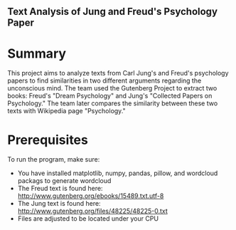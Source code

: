 ## Text Analysis of Jung and Freud's Psychology Paper

# Summary
This project aims to analyze texts from Carl Jung's and Freud's psychology papers to find similarities in two different arguments regarding the unconscious mind. 
The team used the Gutenberg Project to extract two books: Freud's "Dream Psychology" and Jung's "Collected Papers on Psychology."
The team later compares the similarity between these two texts with Wikipedia page "Psychology."

# Prerequisites
To run the program, make sure:
* You have installed matplotlib, numpy, pandas, pillow, and wordcloud packags to generate wordcloud
* The Freud text is found here: http://www.gutenberg.org/ebooks/15489.txt.utf-8
* The Jung text is found here: http://www.gutenberg.org/files/48225/48225-0.txt
* Files are adjusted to be located under your CPU
